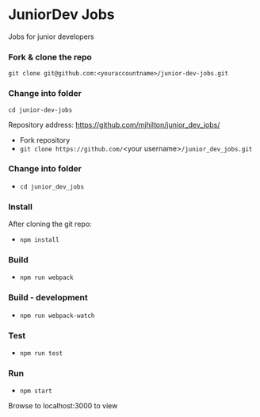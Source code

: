 # JuniorDev Jobs

Jobs for junior developers

### Fork & clone the repo

`git clone git@github.com:<youraccountname>/junior-dev-jobs.git`

### Change into folder

`cd junior-dev-jobs`

Repository address: https://github.com/mjhilton/junior_dev_jobs/

* Fork repository
* `git clone https://github.com/`&lt;your username&gt;`/junior_dev_jobs.git`

### Change into folder

* `cd junior_dev_jobs`

### Install

After cloning the git repo:

* `npm install`

### Build

* `npm run webpack`

### Build - development

* `npm run webpack-watch`

### Test

* `npm run test`

### Run

* `npm start`

Browse to localhost:3000 to view
